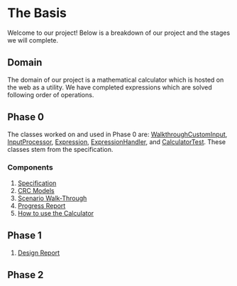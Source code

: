 # The Basis

Welcome to our project! Below is a breakdown of our project and the stages we will complete. 

## Domain

The domain of our project is a mathematical calculator which is hosted on the web as a utility. We have completed expressions which are solved following order of operations.

## Phase 0

The classes worked on and used in Phase 0 are: [WalkthroughCustomInput](https://github.com/CSC207-UofT/course-project-the-basis/blob/main/src/main/java/WalkthroughCustomInput.java), [InputProcessor](https://github.com/CSC207-UofT/course-project-the-basis/blob/main/src/main/java/InputProcessor.java), [Expression](https://github.com/CSC207-UofT/course-project-the-basis/blob/main/src/main/java/Expression.java), [ExpressionHandler](https://github.com/CSC207-UofT/course-project-the-basis/blob/main/src/main/java/ExpressionHandler.java), and [CalculatorTest](https://github.com/CSC207-UofT/course-project-the-basis/blob/main/src/test/java/CalculatorTest.java). These classes stem from the specification.

### Components

1. [Specification](https://github.com/CSC207-UofT/course-project-the-basis/blob/main/Markdown%20Files/specification.md)
2. [CRC Models](https://github.com/CSC207-UofT/course-project-the-basis/blob/main/Markdown%20Files/Calculator%20CRC%20Model.pdf)
3. [Scenario Walk-Through](https://github.com/CSC207-UofT/course-project-the-basis/blob/main/Markdown%20Files/Scenario%20Walkthrough.md)
4. [Progress Report](https://github.com/CSC207-UofT/course-project-the-basis/blob/main/Markdown%20Files/Progress_Report.md)
5. [How to use the Calculator](https://github.com/CSC207-UofT/course-project-the-basis/blob/main/Markdown%20Files/How%20to%20Run%20the%20Calculator.md)


## Phase 1

1. [Design Report](https://github.com/CSC207-UofT/course-project-the-basis/blob/main/Markdown%20Files/Design%20Report.md)


## Phase 2


